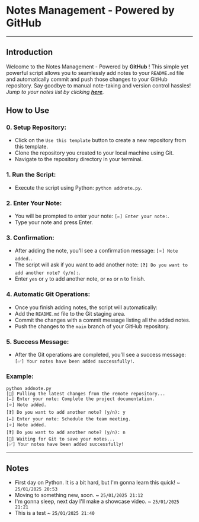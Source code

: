 # Notes Management - Powered by GitHub

---

## Introduction

Welcome to the Notes Management - Powered by **GitHub** ! This simple yet powerful script allows you to seamlessly add notes to your `README.md` file and automatically commit and push those changes to your GitHub repository. Say goodbye to manual note-taking and version control hassles! _Jump to your notes list by clicking **[here](#notes)**._

## How to Use

### 0. **Setup Repository**:

- Click on the `Use this template` button to create a new repository from this template.
- Clone the repository you created to your local machine using Git.
- Navigate to the repository directory in your terminal.

### 1. **Run the Script**:

- Execute the script using Python: `python addnote.py`.

### 2. **Enter Your Note**:

- You will be prompted to enter your note: `[✏️] Enter your note:`.
- Type your note and press Enter.

### 3. **Confirmation**:

- After adding the note, you'll see a confirmation message: `[⭐] Note added.`.
- The script will ask if you want to add another note: `[❓] Do you want to add another note? (y/n):`.
- Enter `yes` or `y` to add another note, or `no` or `n` to finish.

### 4. **Automatic Git Operations**:

- Once you finish adding notes, the script will automatically:
- Add the `README.md` file to the Git staging area.
- Commit the changes with a commit message listing all the added notes.
- Push the changes to the `main` branch of your GitHub repository.

### 5. **Success Message**:

- After the Git operations are completed, you'll see a success message: `[✅] Your notes have been added successfully!`.

### Example:

```
python addnote.py
[🔄] Pulling the latest changes from the remote repository...
[✏️] Enter your note: Complete the project documentation.
[⭐] Note added.
[❓] Do you want to add another note? (y/n): y
[✏️] Enter your note: Schedule the team meeting.
[⭐] Note added.
[❓] Do you want to add another note? (y/n): n
[🚀] Waiting for Git to save your notes...
[✅] Your notes have been added successfully!
```

---

## **Notes**
- First day on Python. It is a bit hard, but I'm gonna learn this quick! ~ `25/01/2025 20:53`
- Moving to something new, soon. ~ `25/01/2025 21:12`
- I'm gonna sleep, next day I'll make a showcase video. ~ `25/01/2025 21:21`
- This is a test ~ `25/01/2025 21:40`
